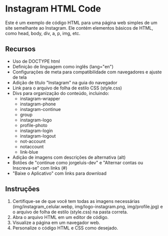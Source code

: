 
# Instagram HTML Code

Este é um exemplo de código HTML para uma página web simples de um site semelhante ao Instagram. Ele contém elementos básicos de HTML, como head, body, div, a, p, img, etc.

## Recursos

-   Uso de DOCTYPE html
-   Definição de linguagem como inglês (lang="en")
-   Configurações de meta para compatibilidade com navegadores e ajuste de tela
-   Adição de título "Instagram" na guia do navegador
-   Link para o arquivo de folha de estilo CSS (style.css)
-   Divs para organização do conteúdo, incluindo:
    -   instagram-wrapper
    -   instagram-phone
    -   instagram-continue
    -   group
    -   instagram-logo
    -   profile-photo
    -   instagram-login
    -   instagram-logout
    -   not-account
    -   notaccount
    -   link-blue
-   Adição de imagens com descrições de alternativa (alt)
-   Botões de "continue como jorgeluis-dev" e "Alternar contas ou Inscreva-se" com links (#)
-   "Baixe o Aplicativo" com links para download

## Instruções

1.  Certifique-se de que você tem todas as imagens necessárias (img/instagram_celular.webp, img/logo-instagram.png, img/profile.jpg) e o arquivo de folha de estilo (style.css) na pasta correta.
2.  Abra o arquivo HTML em um editor de código.
3.  Visualize a página em um navegador web.
4.  Personalize o código HTML e CSS como desejado.
